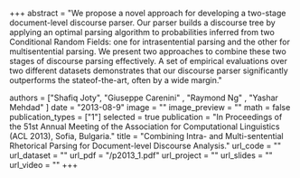 +++
abstract = "We propose a novel approach for developing a two-stage document-level discourse parser. Our parser builds a discourse tree by applying an optimal parsing algorithm to probabilities inferred from two Conditional Random Fields: one for intrasentential parsing and the other for multisentential parsing. We present two approaches to combine these two stages of discourse parsing effectively. A set of empirical evaluations over two different datasets demonstrates that our discourse parser significantly outperforms the stateof-the-art, often by a wide margin."

authors = ["Shafiq Joty", "Giuseppe Carenini" , "Raymond Ng" , "Yashar Mehdad" ]
date = "2013-08-9"
image = ""
image_preview = ""
math = false
publication_types = ["1"]
selected = true
publication = "In Proceedings of the 51st Annual Meeting of the Association for Computational Linguistics (ACL 2013), Sofia, Bulgaria."
title = "Combining Intra- and Multi-sentential Rhetorical Parsing for Document-level Discourse Analysis."
url_code = ""
url_dataset = ""
url_pdf = "/p2013_1.pdf"
url_project = ""
url_slides = ""
url_video = ""
+++


